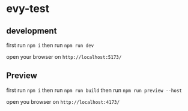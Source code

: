 # evy-test

## development

first run `npm i`
then run `npm run dev`

open your browser on `http://localhost:5173/`


## Preview
first run `npm i`
then run `npm run build`
then run `npm run preview --host`

open you browser on `http://localhost:4173/`


